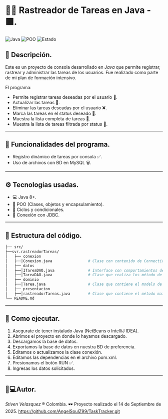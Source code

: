 # 👨‍🎓 Rastreador de Tareas en Java - 🟪.

![Java](https://img.shields.io/badge/Java-%23ED8B00.svg?style=flat-square&logo=java&logoColor=white)
![POO](https://img.shields.io/badge/OOP-Enabled-blue?style=flat-square)
![Estado](https://img.shields.io/badge/Estado-Completado-brightgreen?style=flat-square)

## 📑 Descripción.

Este es un proyecto de consola desarrollado en *Java* que permite registrar, rastrear y administrar las tareas de los usuarios. Fue realizado como parte de mi plan de formación intensivo.

El programa:
 - Permite registrar tareas deseadas por el usuario 🎒.
 - Actualizar las tareas 📔.
 - Eliminar las tareas deseadas por el usuario ❌.
 - Marca las tareas en el status deseado 💱.
 - Muestra la lista completa de tareas 🔢.
 - Muestra la lista de tareas filtrada por status 📓.

---

## 🧠 Funcionalidades del programa.

- Registro dinámico de tareas por consola ✅.
- Uso de archivos con BD en MySQL 🗑.

---

## ⚙ Tecnologías usadas.

- 💻 Java 8+.
- 🧰 POO (Clases, objetos y encapsulamiento).
- 🔄 Ciclos y condicionales.
- 📄 Conexión con JDBC.
  
---

## 📁 Estructura del código.

```bash
├── src/
├──svr.rastreadorTareas/
│   ├── conexion
│   ├──│Conexion.java                # Clase con contenido de Connection.
│   ├── datos
│   ├──│ITareaDAO.java               # Interface con comportamientos de la clase DAO.
│   ├──│TareaDAO.java                # Clase que realiza los método de la interface y conecta con la BD.
│   ├── dominio
│   ├──│Tarea.java                   # Clase que contiene el modelo de Tarea.
│   ├── presentacion
│   ├──│rastreadorTareas.java        # Clase que contiene el método main.
└── README.md
```

--- 

## 📌 Como ejecutar.

1. Asegurate de tener instalado Java (NetBeans o IntelliJ IDEA).
2. Abrimos el proyecto en donde lo hayamos descargado.
3. Descargamos la base de datos.
4. Exportamos la base de datos en nuestra BD de preferencia.
5. Editamos o actualizamos la clase conexión.
6. Editamos las dependencias en el archivo pom.xml.
7. Presionamos el botón RUN ✅.
8. Ingresas los datos solicitados.

---

## 🧑💻Autor.

*Stiven Velasquez*
® Colombia.
🕶 Proyecto realizado el 14 de Septiembre de 2025.
https://github.com/AngelSoulZ99/TaskTracker.git
